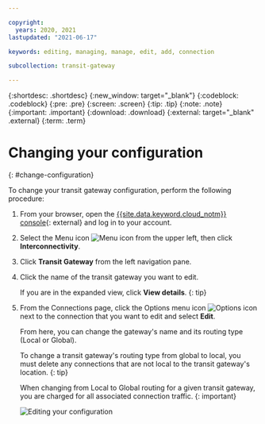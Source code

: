 ```yaml
---

copyright:
  years: 2020, 2021
lastupdated: "2021-06-17"

keywords: editing, managing, manage, edit, add, connection

subcollection: transit-gateway

---
```


{:shortdesc: .shortdesc}
{:new_window: target="_blank"}
{:codeblock: .codeblock}
{:pre: .pre}
{:screen: .screen}
{:tip: .tip}
{:note: .note}
{:important: .important}
{:download: .download}
{:external: target="_blank" .external}
{:term: .term}

# Changing your configuration
{: #change-configuration}

To change your transit gateway configuration, perform the following procedure:

1. From your browser, open the [{{site.data.keyword.cloud_notm}} console](https://cloud.ibm.com){: external} and log in to your account.
1. Select the Menu icon ![Menu icon](../../icons/icon_hamburger.svg) from the upper left, then click **Interconnectivity**.
1. Click **Transit Gateway** from the left navigation pane.
1. Click the name of the transit gateway you want to edit.

   If you are in the expanded view, click **View details**.
   {: tip}

1. From the Connections page, click the Options menu icon ![Options icon](../../icons/actions-icon-vertical.svg) next to the connection that you want to edit and select **Edit**.

   From here, you can change the gateway's name and its routing type (Local or Global).

   To change a transit gateway's routing type from global to local, you must delete any connections that are not local to the transit gateway's location.
{: tip}

   When changing from Local to Global routing for a given transit gateway, you are charged for all associated connection traffic.
{: important}

   ![Editing your configuration](images/editConnection.png "Editing your configuration")
